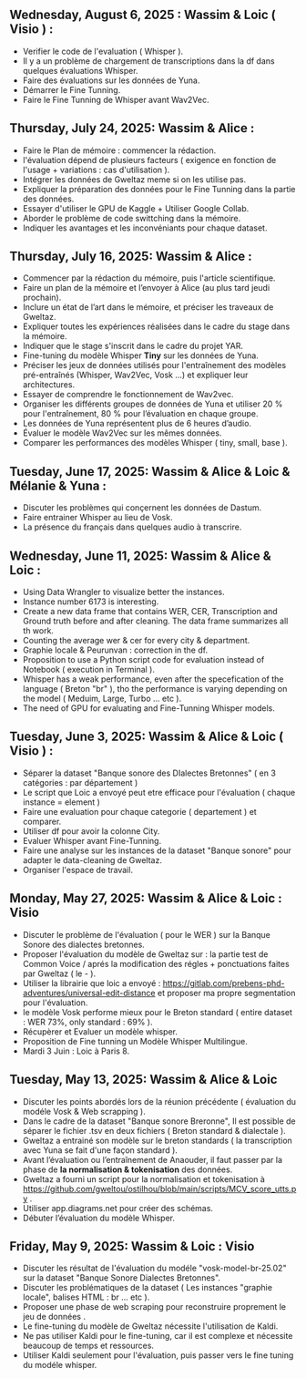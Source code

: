 ## Wednesday, August 6, 2025 : Wassim & Loic ( Visio ) :
- Verifier le code de l'evaluation ( Whisper ).
- Il y a un problème de chargement de transcriptions dans la df dans quelques évaluations Whisper.
- Faire des évaluations sur les données de Yuna.
- Démarrer le Fine Tunning.
- Faire le Fine Tunning de Whisper avant Wav2Vec.

## Thursday, July 24, 2025: Wassim & Alice :
- Faire le Plan de mémoire : commencer la rédaction.
- l'évaluation dépend de plusieurs facteurs ( exigence en fonction de l'usage + variations : cas d'utilisation ).
- Intégrer les données de Gweltaz meme si on les utilise pas.
- Expliquer la préparation des données pour le Fine Tunning dans la partie des données.
- Essayer d'utiliser le GPU de Kaggle + Utiliser Google Collab.
- Aborder le problème de code swittching dans la mémoire.
- Indiquer les avantages et les inconvéniants pour chaque dataset.

## Thursday, July 16, 2025: Wassim & Alice :
- Commencer par la rédaction du mémoire, puis l'article scientifique.
- Faire un plan de la mémoire et l’envoyer à Alice (au plus tard jeudi prochain).
- Inclure un état de l’art dans le mémoire, et préciser les traveaux de Gweltaz.
- Expliquer toutes les expériences réalisées dans le cadre du stage dans la mémoire.
- Indiquer que le stage s'inscrit dans le cadre du projet YAR.
- Fine-tuning du modèle Whisper **Tiny** sur les données de Yuna.
- Préciser les jeux de données utilisés pour l'entraînement des modèles pré-entraînés (Whisper, Wav2Vec, Vosk ...) et expliquer leur architectures.
- Essayer de comprendre le fonctionnement de Wav2vec.
- Organiser les différents groupes de données de Yuna et utiliser 20 % pour l'entraînement, 80 % pour l’évaluation en chaque groupe.
- Les données de Yuna représentent plus de 6 heures d’audio.
- Évaluer le modèle Wav2Vec sur les mêmes données.
- Comparer les performances des modèles Whisper ( tiny, small, base ).

## Tuesday, June 17, 2025: Wassim & Alice & Loic & Mélanie & Yuna :
- Discuter les problèmes qui conçernent les données de Dastum.
- Faire entrainer Whisper au lieu de Vosk.
- La présence du français dans quelques audio à transcrire.



## Wednesday, June 11, 2025: Wassim & Alice & Loic :
- Using Data Wrangler to visualize better the instances.
- Instance number 6173 is interesting.
- Create a new data frame that contains WER, CER, Transcription and Ground truth before and after cleaning. The data frame summarizes all th work.
- Counting the average wer & cer for every city & department.
- Graphie locale & Peurunvan : correction in the df.
- Proposition to use a Python script code for evaluation instead of Notebook ( execution in Terminal ).
- Whisper has a weak performance, even after the specefication of the language ( Breton "br" ), tho the performance is varying depending on the model ( Meduim, Large, Turbo ... etc ).
- The need of GPU for evaluating and Fine-Tunning Whisper models.

## Tuesday, June 3, 2025: Wassim & Alice & Loic ( Visio ) :
- Séparer la dataset "Banque sonore des DIalectes Bretonnes" ( en 3 catégories : par département )
- Le script que Loic a envoyé peut etre efficace pour l'évaluation ( chaque instance = element )
- Faire une evaluation pour chaque categorie ( departement ) et comparer.
- Utiliser df pour avoir la colonne City.
- Evaluer Whisper avant Fine-Tunning.
- Faire une analyse sur les instances de la dataset "Banque sonore" pour adapter le data-cleaning de Gweltaz.
- Organiser l'espace de travail.

## Monday, May 27, 2025: Wassim & Alice & Loic : Visio
- Discuter le problème de l'évaluation ( pour le WER ) sur la Banque Sonore des dialectes bretonnes.
- Proposer l'évaluation du modèle de Gweltaz sur : la partie test de Common Voice / aprés la modification des régles + ponctuations faites par Gweltaz ( le - ).
- Utiliser la librairie que loic a envoyé : https://gitlab.com/prebens-phd-adventures/universal-edit-distance et proposer ma propre segmentation pour l'évaluation.
- le modèle Vosk performe mieux pour le Breton standard ( entire dataset : WER 73%, only standard : 69% ).
- Récupèrer et Evaluer un modèle whisper.
- Proposition de Fine tunning un Modèle Whisper Multilingue.
- Mardi 3 Juin : Loic à Paris 8.

## Tuesday, May 13, 2025: Wassim & Alice & Loic
* Discuter les points abordés lors de la réunion précédente ( évaluation du modéle Vosk & Web scrapping ).
* Dans le cadre de la dataset "Banque sonore Breronne", Il est possible de séparer le fichier .tsv en deux fichiers ( Breton standard & dialectale ).
* Gweltaz a entrainé son modèle sur le breton standards ( la transcription avec Yuna se fait d'une façon standard ).
* Avant l’évaluation ou l’entraînement de Anaouder, il faut passer par la phase de **la normalisation & tokenisation** des données.
* Gweltaz a fourni un script pour la normalisation et tokenisation à https://github.com/gweltou/ostilhou/blob/main/scripts/MCV_score_utts.py .
* Utiliser app.diagrams.net pour créer des schémas.
* Débuter l’évaluation du modèle Whisper.

## Friday, May 9, 2025: Wassim & Loic : Visio
* Discuter les résultat de l'évaluation du modéle "vosk-model-br-25.02" sur la dataset "Banque Sonore Dialectes Bretonnes".
* Discuter les problématiques de la dataset ( Les instances "graphie locale", balises HTML : br ... etc ).
* Proposer une phase de web scraping pour reconstruire proprement le jeu de données .
* Le fine-tuning du modèle de Gweltaz nécessite l'utilisation de Kaldi.
* Ne pas utiliser Kaldi pour le fine-tuning, car il est complexe et nécessite beaucoup de temps et ressources.
* Utiliser Kaldi seulement pour l'évaluation, puis passer vers le fine tuning du modéle whisper.
